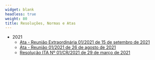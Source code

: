 ```yaml
---
widget: blank
headless: true
weight: 80
title: Resoluções, Normas e Atas
---
```


- 2021
    - [Ata - Reunião Extraordinária 01/2021 de 15 de setembro de 2021](/documentos/atas/2021-01e.pdf)
    - [Ata - Reunião 01/2021 de 26 de agosto de 2021](/documentos/atas/2021-01.pdf)
    - [Resolução ITA Nº 01/CR/2021 de 29 de março de 2021](/documentos/normas/Resolução_01_CR__29-03-2021_CAIC-ITA-final.pdf)
